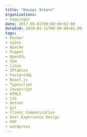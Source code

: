 ```yaml
---
title: "Devops Intern"
organizations:
- hoppinger
date: 2017-09-01T00:00:00+02:00
dateEnd: 2018-01-31T00:00:00+01:00
tags:
- Docker
- nginx
- Apache
- Puppet
- OpenSSL
- SSH
- Linux
- IPTables
- PostgreSQL
- React.js
- Typescript
- Javascript
- HTML5
- CSS
- dotnet
- git
- Client Communication
- User Experience Design
- PHP
- wordpress
---
```


